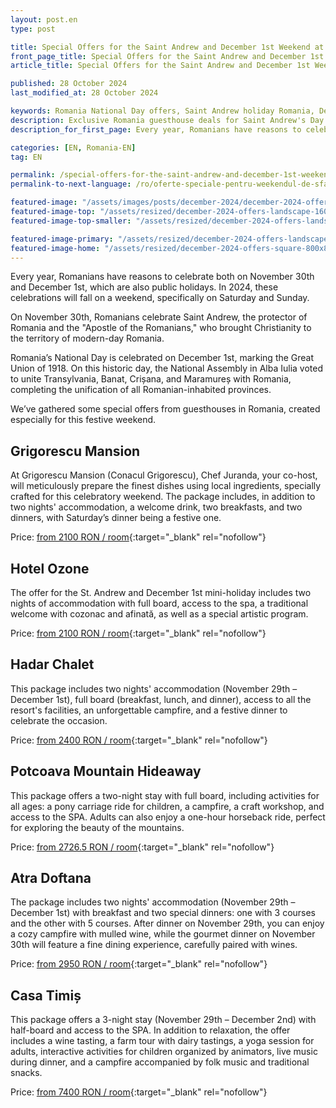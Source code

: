 ```yaml
---
layout: post.en
type: post

title: Special Offers for the Saint Andrew and December 1st Weekend at Guesthouses in Romania (2024) #up in browser, max 60 chars
front_page_title: Special Offers for the Saint Andrew and December 1st Weekend at Guesthouses in Romania (2024) #shows on the front page
article_title: Special Offers for the Saint Andrew and December 1st Weekend at Guesthouses in Romania (2024) #shows on article page

published: 28 October 2024
last_modified_at: 28 October 2024

keywords: Romania National Day offers, Saint Andrew holiday Romania, December 1st mini-holiday, Romania guesthouse deals, Romania festive weekend packages, Grigorescu Mansion, Hotel Ozone, Hadar Chalet, Potcoava Mountain Hideaway, Atra Doftana, Casa Timiș holiday package.
description: Exclusive Romania guesthouse deals for Saint Andrew's Day and National Day on November 30–December 1, 2024. Celebrate with festive packages at top destinations, including gourmet meals, spa access, and unique experiences.  #max 160 chars
description_for_first_page: Every year, Romanians have reasons to celebrate both on November 30th and December 1st, which are also public holidays. In 2024, these celebrations will fall on a weekend, specifically on Saturday and Sunday.

categories: [EN, Romania-EN]
tag: EN

permalink: /special-offers-for-the-saint-andrew-and-december-1st-weekend/
permalink-to-next-language: /ro/oferte-speciale-pentru-weekendul-de-sfantul-andrei-si-1-decembrie/

featured-image: "/assets/images/posts/december-2024/december-2024-offers-landscape.webp" # full size, poate fi empty daca featured-image-top e empty
featured-image-top: "/assets/resized/december-2024-offers-landscape-1600x900.webp" # prima poza din articol, poate fi empty
featured-image-top-smaller: "/assets/resized/december-2024-offers-landscape-800x450.webp" # 800

featured-image-primary: "/assets/resized/december-2024-offers-landscape-800x450.webp" # poza care apare pe prima pagina landscape
featured-image-home: "/assets/resized/december-2024-offers-square-800x800.webp" # poza care apare pe prima pagina square
---
```

Every year, Romanians have reasons to celebrate both on November 30th and December 1st, which are also public holidays. In 2024, these celebrations will fall on a weekend, specifically on Saturday and Sunday.

On November 30th, Romanians celebrate Saint Andrew, the protector of Romania and the "Apostle of the Romanians," who brought Christianity to the territory of modern-day Romania.

Romania’s National Day is celebrated on December 1st, marking the Great Union of 1918. On this historic day, the National Assembly in Alba Iulia voted to unite Transylvania, Banat, Crișana, and Maramureș with Romania, completing the unification of all Romanian-inhabited provinces.

We’ve gathered some special offers from guesthouses in Romania, created especially for this festive weekend.

## Grigorescu Mansion

At Grigorescu Mansion (Conacul Grigorescu), Chef Juranda, your co-host, will meticulously prepare the finest dishes using local ingredients, specially crafted for this celebratory weekend. The package includes, in addition to two nights' accommodation, a welcome drink, two breakfasts, and two dinners, with Saturday’s dinner being a festive one.

Price: [from 2100 RON / room](https://conacul-grigorescu-terra-carpatica.pynbooking.direct/){:target="_blank" rel="nofollow"}

## Hotel Ozone

The offer for the St. Andrew and December 1st mini-holiday includes two nights of accommodation with full board, access to the spa, a traditional welcome with cozonac and afinată, as well as a special artistic program.

Price: [from 2100 RON / room](https://www.o3zone.ro/oferte-speciale/){:target="_blank" rel="nofollow"}

## Hadar Chalet

This package includes two nights' accommodation (November 29th – December 1st), full board (breakfast, lunch, and dinner), access to all the resort's facilities, an unforgettable campfire, and a festive dinner to celebrate the occasion.

Price: [from 2400 RON / room](https://hadarchalet.ro/){:target="_blank" rel="nofollow"}

## Potcoava Mountain Hideaway

This package offers a two-night stay with full board, including activities for all ages: a pony carriage ride for children, a campfire, a craft workshop, and access to the SPA. Adults can also enjoy a one-hour horseback ride, perfect for exploring the beauty of the mountains.

Price: [from 2726.5 RON / room](https://potcoava.ro/pachete-de-vacanta/){:target="_blank" rel="nofollow"}

## Atra Doftana

The package includes two nights' accommodation (November 29th – December 1st) with breakfast and two special dinners: one with 3 courses and the other with 5 courses. After dinner on November 29th, you can enjoy a cozy campfire with mulled wine, while the gourmet dinner on November 30th will feature a fine dining experience, carefully paired with wines.

Price: [from 2950 RON / room](https://atradoftana.ro){:target="_blank" rel="nofollow"}

## Casa Timiș

This package offers a 3-night stay (November 29th – December 2nd) with half-board and access to the SPA. In addition to relaxation, the offer includes a wine tasting, a farm tour with dairy tastings, a yoga session for adults, interactive activities for children organized by animators, live music during dinner, and a campfire accompanied by folk music and traditional snacks.

Price: [from 7400 RON / room](https://casatimis.ro){:target="_blank" rel="nofollow"}